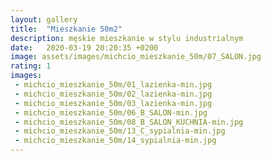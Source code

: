 ```yaml
---
layout: gallery
title:  "Mieszkanie 50m2"
description: męskie mieszkanie w stylu industrialnym
date:   2020-03-19 20:20:35 +0200
image: assets/images/michcio_mieszkanie_50m/07_SALON.jpg
rating: 1
images: 
 - michcio_mieszkanie_50m/01_lazienka-min.jpg
 - michcio_mieszkanie_50m/02_lazienka-min.jpg
 - michcio_mieszkanie_50m/03_lazienka-min.jpg
 - michcio_mieszkanie_50m/06_B_SALON-min.jpg
 - michcio_mieszkanie_50m/08_B_SALON_KUCHNIA-min.jpg
 - michcio_mieszkanie_50m/13_C_sypialnia-min.jpg
 - michcio_mieszkanie_50m/14_sypialnia-min.jpg
---
```

